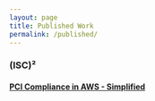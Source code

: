 ```yaml
---
layout: page
title: Published Work
permalink: /published/
---
```


### (ISC)²

#### [PCI Compliance in AWS - Simplified](https://blog.isc2.org/isc2_blog/2019/10/pci-compliance-in-aws-simplified.html)
